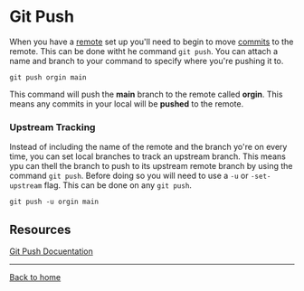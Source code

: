 # Git Push
When you have a [remote](../remote.md) set up you'll need to begin to move [commits](../commit.md) to the remote. This can be done witht he command `git push`. 
You can attach a name and branch to your command to specify where you're pushing it to.
```
git push orgin main
```

This command will push the **main** branch to the remote called **orgin**. This means any commits in your local will be  **pushed** to the remote.

### Upstream Tracking
Instead of including the name of the remote and the branch yo're on every time, you can set local branches to track an upstream branch. This means ypu can thell the branch to push to its upstream remote branch by using the command `git push`.  Before doing so you will need to use a `-u` or `-set-upstream` flag. This can be done on any `git push`.
```
git push -u orgin main
```

## Resources
[Git Push Docuentation](https://git-scm.com/docs/git-push)

---
[Back to home](../README.md)